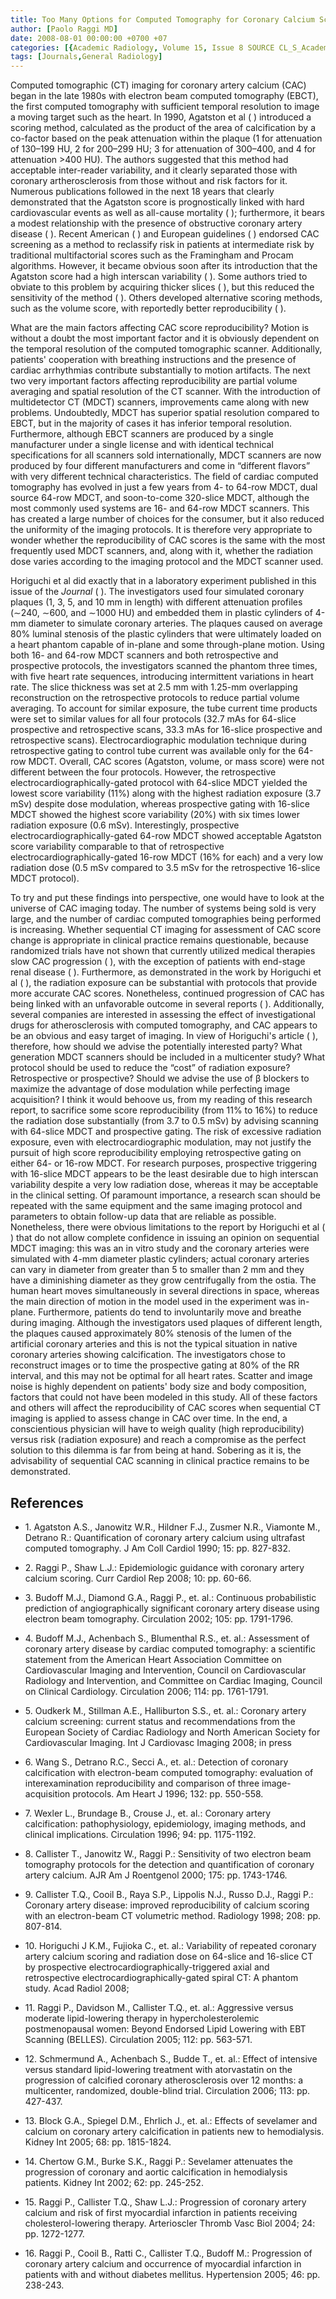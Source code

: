 ```yaml
---
title: Too Many Options for Computed Tomography for Coronary Calcium Screening
author: [Paolo Raggi MD]
date: 2008-08-01 00:00:00 +0700 +07
categories: [{Academic Radiology, Volume 15, Issue 8 SOURCE CL_S_AcademicRadiologyVolume15Issue8 1}]
tags: [Journals,General Radiology]
---
```

Computed tomographic (CT) imaging for coronary artery calcium (CAC) began in the late 1980s with electron beam computed tomography (EBCT), the first computed tomography with sufficient temporal resolution to image a moving target such as the heart. In 1990, Agatston et al ( ) introduced a scoring method, calculated as the product of the area of calcification by a co-factor based on the peak attenuation within the plaque (1 for attenuation of 130–199 HU, 2 for 200–299 HU; 3 for attenuation of 300–400, and 4 for attenuation >400 HU). The authors suggested that this method had acceptable inter-reader variability, and it clearly separated those with coronary artherosclerosis from those without and risk factors for it. Numerous publications followed in the next 18 years that clearly demonstrated that the Agatston score is prognostically linked with hard cardiovascular events as well as all-cause mortality ( ); furthermore, it bears a modest relationship with the presence of obstructive coronary artery disease ( ). Recent American ( ) and European guidelines ( ) endorsed CAC screening as a method to reclassify risk in patients at intermediate risk by traditional multifactorial scores such as the Framingham and Procam algorithms. However, it became obvious soon after its introduction that the Agatston score had a high interscan variability ( ). Some authors tried to obviate to this problem by acquiring thicker slices ( ), but this reduced the sensitivity of the method ( ). Others developed alternative scoring methods, such as the volume score, with reportedly better reproducibility ( ).

What are the main factors affecting CAC score reproducibility? Motion is without a doubt the most important factor and it is obviously dependent on the temporal resolution of the computed tomographic scanner. Additionally, patients' cooperation with breathing instructions and the presence of cardiac arrhythmias contribute substantially to motion artifacts. The next two very important factors affecting reproducibility are partial volume averaging and spatial resolution of the CT scanner. With the introduction of multidetector CT (MDCT) scanners, improvements came along with new problems. Undoubtedly, MDCT has superior spatial resolution compared to EBCT, but in the majority of cases it has inferior temporal resolution. Furthermore, although EBCT scanners are produced by a single manufacturer under a single license and with identical technical specifications for all scanners sold internationally, MDCT scanners are now produced by four different manufacturers and come in “different flavors” with very different technical characteristics. The field of cardiac computed tomography has evolved in just a few years from 4- to 64-row MDCT, dual source 64-row MDCT, and soon-to-come 320-slice MDCT, although the most commonly used systems are 16- and 64-row MDCT scanners. This has created a large number of choices for the consumer, but it also reduced the uniformity of the imaging protocols. It is therefore very appropriate to wonder whether the reproducibility of CAC scores is the same with the most frequently used MDCT scanners, and, along with it, whether the radiation dose varies according to the imaging protocol and the MDCT scanner used.

Horiguchi et al did exactly that in a laboratory experiment published in this issue of the _Journal_ ( ). The investigators used four simulated coronary plaques (1, 3, 5, and 10 mm in length) with different attenuation profiles (∼240, ∼600, and ∼1000 HU) and embedded them in plastic cylinders of 4-mm diameter to simulate coronary arteries. The plaques caused on average 80% luminal stenosis of the plastic cylinders that were ultimately loaded on a heart phantom capable of in-plane and some through-plane motion. Using both 16- and 64-row MDCT scanners and both retrospective and prospective protocols, the investigators scanned the phantom three times, with five heart rate sequences, introducing intermittent variations in heart rate. The slice thickness was set at 2.5 mm with 1.25-mm overlapping reconstruction on the retrospective protocols to reduce partial volume averaging. To account for similar exposure, the tube current time products were set to similar values for all four protocols (32.7 mAs for 64-slice prospective and retrospective scans, 33.3 mAs for 16-slice prospective and retrospective scans). Electrocardiographic modulation technique during retrospective gating to control tube current was available only for the 64-row MDCT. Overall, CAC scores (Agatston, volume, or mass score) were not different between the four protocols. However, the retrospective electrocardiographically-gated protocol with 64-slice MDCT yielded the lowest score variability (11%) along with the highest radiation exposure (3.7 mSv) despite dose modulation, whereas prospective gating with 16-slice MDCT showed the highest score variability (20%) with six times lower radiation exposure (0.6 mSv). Interestingly, prospective electrocardiographically-gated 64-row MDCT showed acceptable Agatston score variability comparable to that of retrospective electrocardiographically-gated 16-row MDCT (16% for each) and a very low radiation dose (0.5 mSv compared to 3.5 mSv for the retrospective 16-slice MDCT protocol).

To try and put these findings into perspective, one would have to look at the universe of CAC imaging today. The number of systems being sold is very large, and the number of cardiac computed tomographies being performed is increasing. Whether sequential CT imaging for assessment of CAC score change is appropriate in clinical practice remains questionable, because randomized trials have not shown that currently utilized medical therapies slow CAC progression ( ), with the exception of patients with end-stage renal disease ( ). Furthermore, as demonstrated in the work by Horiguchi et al ( ), the radiation exposure can be substantial with protocols that provide more accurate CAC scores. Nonetheless, continued progression of CAC has being linked with an unfavorable outcome in several reports ( ). Additionally, several companies are interested in assessing the effect of investigational drugs for atherosclerosis with computed tomography, and CAC appears to be an obvious and easy target of imaging. In view of Horiguchi's article ( ), therefore, how should we advise the potentially interested party? What generation MDCT scanners should be included in a multicenter study? What protocol should be used to reduce the “cost” of radiation exposure? Retrospective or prospective? Should we advise the use of β blockers to maximize the advantage of dose modulation while perfecting image acquisition? I think it would behoove us, from my reading of this research report, to sacrifice some score reproducibility (from 11% to 16%) to reduce the radiation dose substantially (from 3.7 to 0.5 mSv) by advising scanning with 64-slice MDCT and prospective gating. The risk of excessive radiation exposure, even with electrocardiographic modulation, may not justify the pursuit of high score reproducibility employing retrospective gating on either 64- or 16-row MDCT. For research purposes, prospective triggering with 16-slice MDCT appears to be the least desirable due to high interscan variability despite a very low radiation dose, whereas it may be acceptable in the clinical setting. Of paramount importance, a research scan should be repeated with the same equipment and the same imaging protocol and parameters to obtain follow-up data that are reliable as possible. Nonetheless, there were obvious limitations to the report by Horiguchi et al ( ) that do not allow complete confidence in issuing an opinion on sequential MDCT imaging: this was an in vitro study and the coronary arteries were simulated with 4-mm diameter plastic cylinders; actual coronary arteries can vary in diameter from greater than 5 to smaller than 2 mm and they have a diminishing diameter as they grow centrifugally from the ostia. The human heart moves simultaneously in several directions in space, whereas the main direction of motion in the model used in the experiment was in-plane. Furthermore, patients do tend to involuntarily move and breathe during imaging. Although the investigators used plaques of different length, the plaques caused approximately 80% stenosis of the lumen of the artificial coronary arteries and this is not the typical situation in native coronary arteries showing calcification. The investigators chose to reconstruct images or to time the prospective gating at 80% of the RR interval, and this may not be optimal for all heart rates. Scatter and image noise is highly dependent on patients' body size and body composition, factors that could not have been modeled in this study. All of these factors and others will affect the reproducibility of CAC scores when sequential CT imaging is applied to assess change in CAC over time. In the end, a conscientious physician will have to weigh quality (high reproducibility) versus risk (radiation exposure) and reach a compromise as the perfect solution to this dilemma is far from being at hand. Sobering as it is, the advisability of sequential CAC scanning in clinical practice remains to be demonstrated.

## References

- 1\. Agatston A.S., Janowitz W.R., Hildner F.J., Zusmer N.R., Viamonte M., Detrano R.: Quantification of coronary artery calcium using ultrafast computed tomography. J Am Coll Cardiol 1990; 15: pp. 827-832.


- 2\. Raggi P., Shaw L.J.: Epidemiologic guidance with coronary artery calcium scoring. Curr Cardiol Rep 2008; 10: pp. 60-66.


- 3\. Budoff M.J., Diamond G.A., Raggi P., et. al.: Continuous probabilistic prediction of angiographically significant coronary artery disease using electron beam tomography. Circulation 2002; 105: pp. 1791-1796.


- 4\. Budoff M.J., Achenbach S., Blumenthal R.S., et. al.: Assessment of coronary artery disease by cardiac computed tomography: a scientific statement from the American Heart Association Committee on Cardiovascular Imaging and Intervention, Council on Cardiovascular Radiology and Intervention, and Committee on Cardiac Imaging, Council on Clinical Cardiology. Circulation 2006; 114: pp. 1761-1791.


- 5\. Oudkerk M., Stillman A.E., Halliburton S.S., et. al.: Coronary artery calcium screening: current status and recommendations from the European Society of Cardiac Radiology and North American Society for Cardiovascular Imaging. Int J Cardiovasc Imaging 2008; in press


- 6\. Wang S., Detrano R.C., Secci A., et. al.: Detection of coronary calcification with electron-beam computed tomography: evaluation of interexamination reproducibility and comparison of three image-acquisition protocols. Am Heart J 1996; 132: pp. 550-558.


- 7\. Wexler L., Brundage B., Crouse J., et. al.: Coronary artery calcification: pathophysiology, epidemiology, imaging methods, and clinical implications. Circulation 1996; 94: pp. 1175-1192.


- 8\. Callister T., Janowitz W., Raggi P.: Sensitivity of two electron beam tomography protocols for the detection and quantification of coronary artery calcium. AJR Am J Roentgenol 2000; 175: pp. 1743-1746.


- 9\. Callister T.Q., Cooil B., Raya S.P., Lippolis N.J., Russo D.J., Raggi P.: Coronary artery disease: improved reproducibility of calcium scoring with an electron-beam CT volumetric method. Radiology 1998; 208: pp. 807-814.


- 10\. Horiguchi J K.M., Fujioka C., et. al.: Variability of repeated coronary artery calcium scoring and radiation dose on 64-slice and 16-slice CT by prospective electrocardiographically-triggered axial and retrospective electrocardiographically-gated spiral CT: A phantom study. Acad Radiol 2008;


- 11\. Raggi P., Davidson M., Callister T.Q., et. al.: Aggressive versus moderate lipid-lowering therapy in hypercholesterolemic postmenopausal women: Beyond Endorsed Lipid Lowering with EBT Scanning (BELLES). Circulation 2005; 112: pp. 563-571.


- 12\. Schmermund A., Achenbach S., Budde T., et. al.: Effect of intensive versus standard lipid-lowering treatment with atorvastatin on the progression of calcified coronary atherosclerosis over 12 months: a multicenter, randomized, double-blind trial. Circulation 2006; 113: pp. 427-437.


- 13\. Block G.A., Spiegel D.M., Ehrlich J., et. al.: Effects of sevelamer and calcium on coronary artery calcification in patients new to hemodialysis. Kidney Int 2005; 68: pp. 1815-1824.


- 14\. Chertow G.M., Burke S.K., Raggi P.: Sevelamer attenuates the progression of coronary and aortic calcification in hemodialysis patients. Kidney Int 2002; 62: pp. 245-252.


- 15\. Raggi P., Callister T.Q., Shaw L.J.: Progression of coronary artery calcium and risk of first myocardial infarction in patients receiving cholesterol-lowering therapy. Arterioscler Thromb Vasc Biol 2004; 24: pp. 1272-1277.


- 16\. Raggi P., Cooil B., Ratti C., Callister T.Q., Budoff M.: Progression of coronary artery calcium and occurrence of myocardial infarction in patients with and without diabetes mellitus. Hypertension 2005; 46: pp. 238-243.